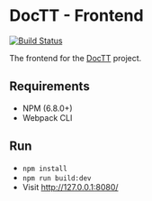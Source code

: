 # DocTT - Frontend

[![Build Status](https://api.travis-ci.org/doctt/doctt-frontend.svg?branch=master)](https://travis-ci.org/doctt/doctt-frontend)

The frontend for the [DocTT](https://github.com/doctt) project.

## Requirements
- NPM (6.8.0+)
- Webpack CLI

## Run
- `npm install`
- `npm run build:dev`
- Visit http://127.0.0.1:8080/
